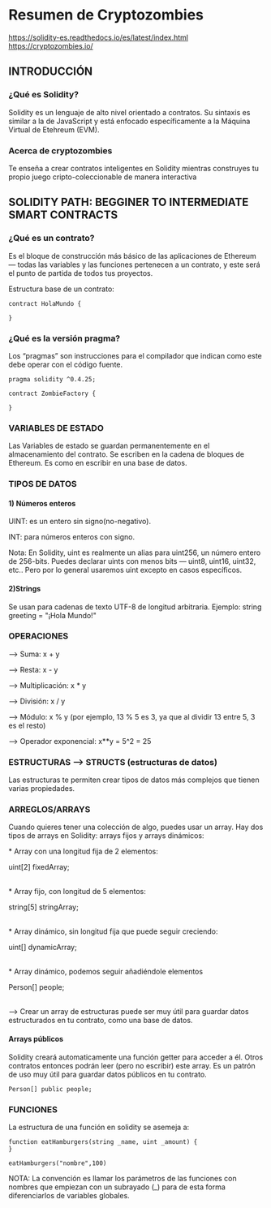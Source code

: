 <h1> Resumen de Cryptozombies</h1>

<a>https://solidity-es.readthedocs.io/es/latest/index.html</a><br>
<a>https://cryptozombies.io/</a>

<h2>INTRODUCCIÓN</h2>

<h3>¿Qué es Solidity?</h3>
<p>Solidity es un lenguaje de alto nivel orientado a contratos. Su sintaxis es similar a la de JavaScript y está enfocado específicamente a la Máquina Virtual de Etehreum (EVM).</p>

<h3>Acerca de cryptozombies</h3> 
<p>Te enseña a crear contratos inteligentes en Solidity mientras construyes tu propio juego cripto-coleccionable de manera interactiva</p>

<h2>SOLIDITY PATH: BEGGINER TO INTERMEDIATE SMART CONTRACTS</h2>

<h3> ¿Qué es un contrato? </h3>
<p>Es el bloque de construcción más básico de las aplicaciones de Ethereum — todas las variables y las funciones pertenecen a un contrato, y este será el punto de partida de todos tus proyectos. </p>

<p>Estructura base de un contrato:</p>

    contract HolaMundo {

    }

<h3>¿Qué es la versión pragma?</h3>
Los “pragmas” son instrucciones para el compilador que indican como este debe operar con el código fuente. 

    pragma solidity ^0.4.25;

    contract ZombieFactory {

    }

<h3>VARIABLES DE ESTADO</h3> 
Las Variables de estado se guardan permanentemente en el almacenamiento del contrato. Se escriben en la cadena de bloques de Ethereum. Es como en escribir en una base de datos.

<h3>TIPOS DE DATOS</h3>
<h4>1) Números enteros</h4>
<p>UINT: es un entero sin signo(no-negativo).</p>
<p>INT: para números enteros con signo.</p>

<p>Nota: En Solidity, uint es realmente un alias para uint256, un número entero de 256-bits. Puedes declarar uints con menos bits — uint8, uint16, uint32, etc.. Pero por lo general usaremos uint excepto en casos específicos.</p>

<h4>2)Strings</h4>
<p>Se usan para cadenas de texto UTF-8 de longitud arbitraria. Ejemplo: string greeting = "¡Hola Mundo!"</p>


<h3>OPERACIONES</h3>
<p>--> Suma: x + y</p>
<p>--> Resta: x - y</p>
<p>--> Multiplicación: x * y</p>
<p>--> División: x / y</p>
<p>--> Módulo: x % y (por ejemplo, 13 % 5 es 3, ya que al dividir 13 entre 5, 3 es el resto)</p>
<p>--> Operador exponencial: x**y = 5^2 = 25</p>

<h3>ESTRUCTURAS --> STRUCTS (estructuras de datos)</h3>
Las estructuras te permiten crear tipos de datos más complejos que tienen varias propiedades.

<h3>ARREGLOS/ARRAYS</h3>
<p>Cuando quieres tener una colección de algo, puedes usar un array. Hay dos tipos de arrays en Solidity: arrays fijos y arrays dinámicos:</p>

<p>* Array con una longitud fija de 2 elementos:</p>
    uint[2] fixedArray;<br><br>
<p>* Array fijo, con longitud de 5 elementos:</p>
    string[5] stringArray;<br><br>
<p>* Array dinámico, sin longitud fija que puede seguir creciendo:</p>
    uint[] dynamicArray;<br><br>
<p>* Array dinámico, podemos seguir añadiéndole elementos</p>
    Person[] people;<br><br>
<p>--> Crear un array de estructuras puede ser muy útil para guardar datos estructurados en tu contrato, como una base de datos.</p>

<h4>Arrays públicos</h4>
Solidity creará automaticamente una función getter para acceder a él. Otros contratos entonces podrán leer (pero no escribir) este array. Es un patrón de uso muy útil para guardar datos públicos en tu contrato.

    Person[] public people;

<h3>FUNCIONES</h3>
<p>La estructura de una función en solidity se asemeja a:</p>

    function eatHamburgers(string _name, uint _amount) {
    }

    eatHamburgers("nombre",100)

<p>NOTA: La convención es llamar los parámetros de las funciones con nombres que empiezan con un subrayado (_) para de esta forma diferenciarlos de variables globales.</p>

